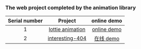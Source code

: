 ### The web project completed by the animation library

| Serial number |                                            Project                                            |                                online demo                                 |
| :--: | :-------------------------------------------------------------------------------------------: | :----------------------------------------------------------------------: |
|  1   | [lottie animation](https://github.com/eveningwater/my-web-projects/tree/master/animate/1/) | [online demo](https://www.eveningwater.com/my-web-projects/animate/1/) |
|  2   | [interesting-404](https://github.com/eveningwater/my-web-projects/tree/master/animate/2/) | [在线 demo](https://www.eveningwater.com/my-web-projects/animate/2/) |